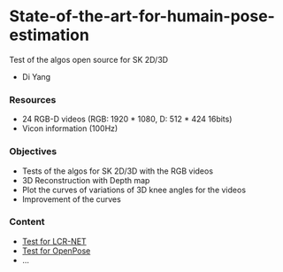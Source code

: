 # State-of-the-art-for-humain-pose-estimation
Test of the algos open source for SK 2D/3D
- Di Yang

### Resources
- 24 RGB-D videos (RGB: 1920 * 1080, D: 512 * 424 16bits)
- Vicon information (100Hz)
### Objectives 
- Tests of the algos for SK 2D/3D with the RGB videos  
- 3D Reconstruction with Depth map
- Plot the curves of variations of 3D knee angles for the videos
- Improvement of the curves
### Content
- [Test for LCR-NET](https://github.com/YangDi666/State-of-the-art-for-humain-pose-estimation/tree/master/Test1_LCR-NET)
- [Test for OpenPose](https://github.com/YangDi666/State-of-the-art-for-humain-pose-estimation/tree/master/Test2_OpenPose)
- ...
